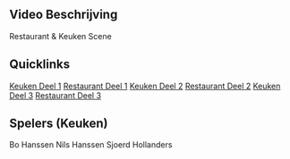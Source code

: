 ## Video Beschrijving
Restaurant & Keuken Scene

## Quicklinks
[Keuken Deel 1](/#/revue/2014/video/12?t=0)
[Restaurant Deel 1](/#/revue/2014/video/12?t=195)
[Keuken Deel 2](/#/revue/2014/video/12?t=485)
[Restaurant Deel 2](/#/revue/2014/video/12?t=618)
[Keuken Deel 3](/#/revue/2014/video/12?t=882)
[Restaurant Deel 3](/#/revue/2014/video/12?t=1307)

## Spelers (Keuken)
Bo Hanssen
Nils Hanssen
Sjoerd Hollanders

